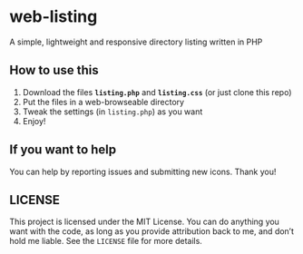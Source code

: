 # web-listing
A simple, lightweight and responsive directory listing written in PHP

## How to use this
1. Download the files **`listing.php`** and **`listing.css`** (or just clone this repo)
2. Put the files in a web-browseable directory
3. Tweak the settings (in `listing.php`) as you want
4. Enjoy!

## If you want to help
You can help by reporting issues and submitting new icons.
Thank you!

## LICENSE
This project is licensed under the MIT License.
You can do anything you want with the code, as long as you provide attribution back to me, and don’t hold me liable.
See the `LICENSE` file for more details.
